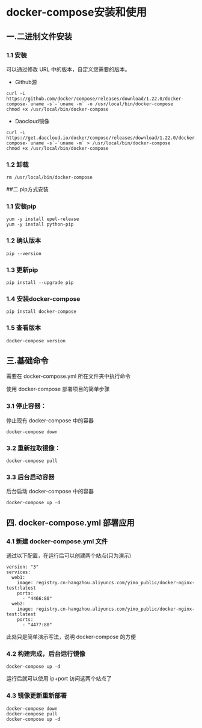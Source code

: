 # docker-compose安装和使用

## 一.二进制文件安装

### 1.1 安装

可以通过修改 URL 中的版本，自定义您需要的版本。

- Github源

```
curl -L https://github.com/docker/compose/releases/download/1.22.0/docker-compose-`uname -s`-`uname -m` -o /usr/local/bin/docker-compose
chmod +x /usr/local/bin/docker-compose
```

- Daocloud镜像

```
curl -L https://get.daocloud.io/docker/compose/releases/download/1.22.0/docker-compose-`uname -s`-`uname -m` > /usr/local/bin/docker-compose
chmod +x /usr/local/bin/docker-compose
```

### 1.2 卸载

```
rm /usr/local/bin/docker-compose
```

##二.pip方式安装

### 1.1 安装pip

```
yum -y install epel-release
yum -y install python-pip
```

### 1.2 确认版本

```
pip --version
```

### 1.3 更新pip

```
pip install --upgrade pip
```

### 1.4 安装docker-compose

```
pip install docker-compose 
```

### 1.5 查看版本

```
docker-compose version
```

## 三.基础命令

需要在 docker-compose.yml 所在文件夹中执行命令

使用 docker-compose 部署项目的简单步骤

### 3.1 停止容器：

停止现有 docker-compose 中的容器

```
docker-compose down
```

### 3.2 重新拉取镜像：

```
docker-compose pull
```

### 3.3 后台启动容器

后台启动 docker-compose 中的容器

```
docker-compose up -d
```

## 四. docker-compose.yml 部署应用

###  4.1 新建 docker-compose.yml 文件

通过以下配置，在运行后可以创建两个站点(只为演示)

```
version: "3"
services:
  web1:
    image: registry.cn-hangzhou.aliyuncs.com/yimo_public/docker-nginx-test:latest
    ports:
      - "4466:80"
  web2:
    image: registry.cn-hangzhou.aliyuncs.com/yimo_public/docker-nginx-test:latest
    ports:
      - "4477:80"
```

此处只是简单演示写法，说明 docker-compose 的方便

### 4.2 构建完成，后台运行镜像

```
docker-compose up -d
```

运行后就可以使用 ip+port 访问这两个站点了

### 4.3 镜像更新重新部署

```
docker-compose down
docker-compose pull
docker-compose up -d
```